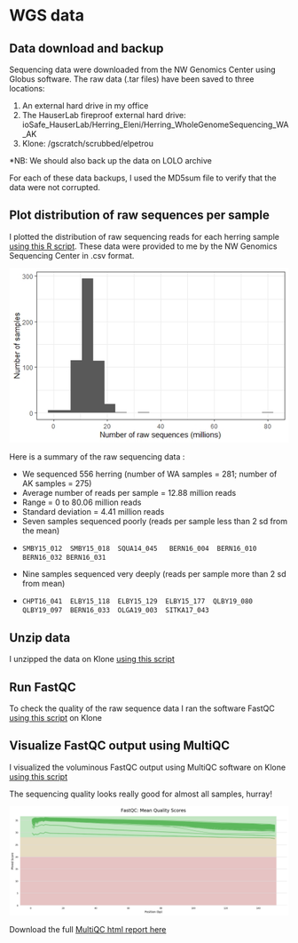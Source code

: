 
# WGS data

## Data download and backup

Sequencing data were downloaded from the NW Genomics Center using Globus software. The raw data (.tar files) have been saved to three locations:
  1. An external hard drive in my office
  2. The HauserLab fireproof external hard drive: ioSafe_HauserLab/Herring_Eleni/Herring_WholeGenomeSequencing_WA_AK
  3. Klone: /gscratch/scrubbed/elpetrou

*NB: We should also back up the data on LOLO archive

For each of these data backups, I used the MD5sum file to verify that the data were not corrupted. 

## Plot distribution of raw sequences per sample

I plotted the distribution of raw sequencing reads for each herring sample [using this R script](https://github.com/EleniLPetrou/herring_whole_genome_sequencing/blob/main/Scripts/plot_distro_raw_seqs.R).
These data were provided to me by the NW Genomics Sequencing Center in .csv format. 

![raw seq distro](https://github.com/EleniLPetrou/herring_whole_genome_sequencing/blob/11a515129c73adc8c18a78f0db3a0f224e851bee/Markdown/raw_seq_distro.jpeg) 

Here is a summary of the raw sequencing data :
  - We sequenced 556 herring (number of WA samples = 281; number of AK samples = 275)
  - Average number of reads per sample = 12.88 million reads
  - Range = 0 to 80.06 million reads
  - Standard deviation = 4.41 million reads
  - Seven samples sequenced poorly (reads per sample less than 2 sd from the mean)
  -     SMBY15_012  SMBY15_018  SQUA14_045   BERN16_004  BERN16_010  BERN16_032 BERN16_031
  - Nine samples sequenced very deeply (reads per sample more than 2 sd from mean)
  -     CHPT16_041  ELBY15_118  ELBY15_129  ELBY15_177  QLBY19_080  QLBY19_097  BERN16_033  OLGA19_003  SITKA17_043

## Unzip data

I unzipped the data on Klone [using this script](https://github.com/EleniLPetrou/herring_whole_genome_sequencing/blob/102c8f2fcdacae63b32a074be61be1d13fdb52a1/Scripts/gunzip.sh)

## Run FastQC

To check the quality of the raw sequence data I ran the software FastQC [using this script](https://github.com/EleniLPetrou/herring_whole_genome_sequencing/blob/102c8f2fcdacae63b32a074be61be1d13fdb52a1/Scripts/fastqc.sh) on Klone

## Visualize FastQC output using MultiQC

I visualized the voluminous FastQC output using MultiQC software on Klone [using this script](https://github.com/EleniLPetrou/herring_whole_genome_sequencing/blob/102c8f2fcdacae63b32a074be61be1d13fdb52a1/Scripts/multiqc.sh)

The sequencing quality looks really good for almost all samples, hurray!

![phred_plot](https://github.com/EleniLPetrou/herring_whole_genome_sequencing/blob/ccac1016f236ec8ed4d1ef8202c39d3390e1e20c/Markdown/plot_fastqc_mean_qual_scores_raw.png)

Download the full [MultiQC html report here](https://github.com/EleniLPetrou/herring_whole_genome_sequencing/blob/ccac1016f236ec8ed4d1ef8202c39d3390e1e20c/Markdown/multiqc_report.html)

